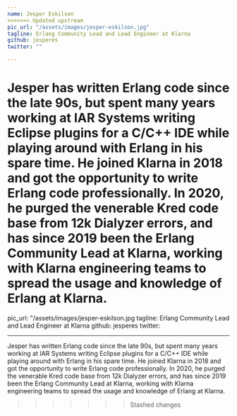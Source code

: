 ```yaml
---
name: Jesper Eskilson
<<<<<<< Updated upstream
pic_url: "/assets/images/jesper-eskilson.jpg"
tagline: Erlang Community Lead and Lead Engineer at Klarna
github: jesperes
twitter: ""

---
```

Jesper has written Erlang code since the late 90s, but spent many years working at IAR Systems writing Eclipse plugins for a C/C++ IDE while playing around with Erlang in his spare time. He joined Klarna in 2018 and got the opportunity to write Erlang code professionally. In 2020, he purged the venerable Kred code base from 12k Dialyzer errors, and has since 2019 been the Erlang Community Lead at Klarna, working with Klarna engineering teams to spread the usage and knowledge of Erlang at Klarna.
=======
pic_url: "/assets/images/jesper-eskilson.jpg
tagline: Erlang Community Lead and Lead Engineer at Klarna
github: jesperes
twitter:

---
Jesper has written Erlang code since the late 90s, but spent many years working at IAR Systems writing Eclipse plugins for a C/C++ IDE while playing around with Erlang in his spare time. He joined Klarna in 2018 and got the opportunity to write Erlang code professionally. In 2020, he purged the venerable Kred code base from 12k Dialyzer errors, and has since 2019 been the Erlang Community Lead at Klarna, working with Klarna engineering teams to spread the usage and knowledge of Erlang at Klarna.
>>>>>>> Stashed changes
